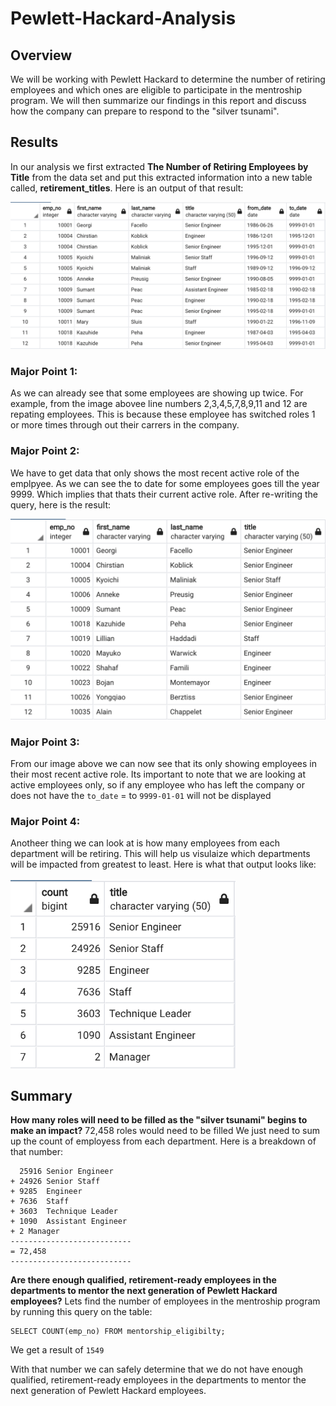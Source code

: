 # Pewlett-Hackard-Analysis

## Overview
We will be working with Pewlett Hackard to determine the number of retiring employees and which ones are eligible to participate in the mentroship program. We will then summarize our findings in this report and discuss how the company can prepare to respond to the "silver tsunami". 
## Results

In our analysis we first extracted **The Number of Retiring Employees by Title** from the data set and put this extracted information into a new table called, **retirement_titles**.  Here is an output of that result:

<img src="/Screenshots/retirement_titles_png.png" alt="pyberData_table_summary" width=750><br>

### Major Point 1:
As we can already see that some employees are showing up twice. For example, from the image abovee line numbers 2,3,4,5,7,8,9,11 and 12 are repating employees. This is because these employee has switched roles 1 or more times through out their carrers in the company.

### Major Point 2:
We have to get data that only shows the most recent active role of the emplpyee. As we can see the to date for some employees goes till the year 9999. Which implies that thats their current active role. After re-writing the query, here is the result:

<img src="/Screenshots/unique_titles.png" alt="pyberData_table_summary" width=600><br>
### Major Point 3:
From our image above we can now see that its only showing employees in their most recent active role. Its important to note that we are looking at active employees only, so if any employee who has left the company or does not have the `to_date` = to `9999-01-01` will not be displayed

### Major Point 4:
Anotheer thing we can look at is how many employees from each department will be retiring. This will help us visulaize which departments will be impacted from greatest to least. Here is what that output looks like:<br><br>
<img src="/Screenshots/retiring_titles.png" alt="pyberData_table_summary" width=360><br>

## Summary 
**How many roles will need to be filled as the "silver tsunami" begins to make an impact?** 
72,458 roles would need to be filled
We just need to sum up the count of employess from each department. Here is a breakdown of that number:
```
  25916	Senior Engineer
+ 24926	Senior Staff
+ 9285	Engineer
+ 7636	Staff
+ 3603	Technique Leader
+ 1090	Assistant Engineer
+ 2	Manager
---------------------------
= 72,458 
---------------------------
```

**Are there enough qualified, retirement-ready employees in the departments to mentor the next generation of Pewlett Hackard employees?**
Lets find the number of employees in the mentroship program by running this query on the table:
```
SELECT COUNT(emp_no) FROM mentorship_eligibilty;
```
We get a result of `1549`

With that number we can safely determine that we do not have enough qualified, retirement-ready employees in the departments to mentor the next generation of Pewlett Hackard employees.



